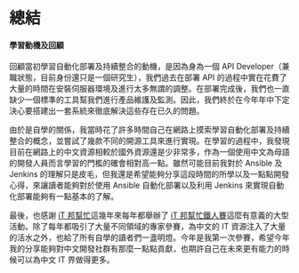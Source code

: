 # 總結

#### 學習動機及回顧

回顧當初學習自動化部署及持續整合的動機，是因為身為一個 API Developer（兼職狀態，目前身份還只是一個研究生），我們過去在部署 API 的過程中實在花費了大量的時間在安裝伺服器環境及進行太多無謂的調整。在部署完成後，我們也一直缺少一個標準的工具幫我們進行產品維護及監測。因此，我們終於在今年年中下定決心要搭建出一套系統來徹底解決這些存在已久的問題。

由於是自學的關係，我當時花了許多時間自己在網路上摸索學習自動化部署及持續整合的概念，並嘗試了幾款不同的開源工具來進行實現。在學習的過程中，我發現目前在網路上的中文資源相較於國外資源還是少非常多，作為一個使用中文為母語的開發人員而言學習的門檻的確會相對高一點。雖然可能目前我對於 Ansible 及 Jenkins 的理解只是皮毛，但我還是希望能夠分享這段時間的所學以及一點點開發心得，來讓讀者能夠對於使用 Ansible 自動化部署以及利用 Jenkins 來實現自動化部署能夠有一點基本的了解。

最後，也感謝 [iT 邦幫忙](http://ithelp.ithome.com.tw/)這幾年來每年都舉辦了 [iT 邦幫忙鐵人賽](http://ithelp.ithome.com.tw/ironman)這麼有意義的大型活動。除了每年都吸引了大量不同領域的專家參賽，為中文的 IT 資源注入了大量的活水之外，也給了所有自學的讀者們一盞明燈。今年是我第一次參賽，希望今年我的分享能夠對中文開發社群有那麼一點點貢獻，也期許自己在未來更有能力的時候可以為中文 IT 界做得更多。
